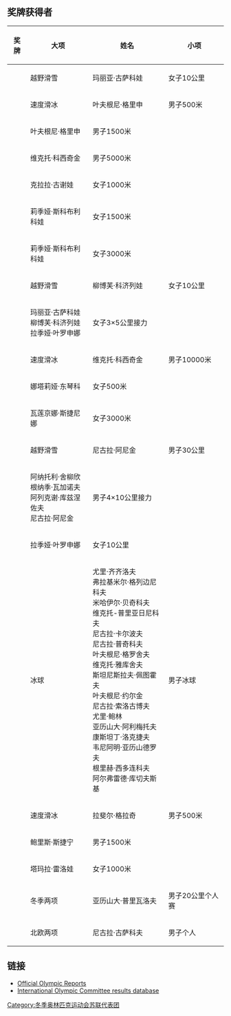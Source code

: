 ## 奖牌获得者

<table>
<thead>
<tr class="header">
<th><p>奖牌</p></th>
<th><p>大项</p></th>
<th><p>姓名</p></th>
<th><p>小项</p></th>
</tr>
</thead>
<tbody>
<tr class="odd">
<td></td>
<td><p>越野滑雪</p></td>
<td><p>玛丽亚·古萨科娃</p></td>
<td><p>女子10公里</p></td>
</tr>
<tr class="even">
<td></td>
<td><p>速度滑冰</p></td>
<td><p>叶夫根尼·格里申</p></td>
<td><p>男子500米</p></td>
</tr>
<tr class="odd">
<td></td>
<td><p>叶夫根尼·格里申</p></td>
<td><p>男子1500米</p></td>
<td></td>
</tr>
<tr class="even">
<td></td>
<td><p>维克托·科西奇金</p></td>
<td><p>男子5000米</p></td>
<td></td>
</tr>
<tr class="odd">
<td></td>
<td><p>克拉拉·古谢娃</p></td>
<td><p>女子1000米</p></td>
<td></td>
</tr>
<tr class="even">
<td></td>
<td><p>莉季娅·斯科布利科娃</p></td>
<td><p>女子1500米</p></td>
<td></td>
</tr>
<tr class="odd">
<td></td>
<td><p>莉季娅·斯科布利科娃</p></td>
<td><p>女子3000米</p></td>
<td></td>
</tr>
<tr class="even">
<td></td>
<td><p>越野滑雪</p></td>
<td><p>柳博芙·科济列娃</p></td>
<td><p>女子10公里</p></td>
</tr>
<tr class="odd">
<td></td>
<td><p>玛丽亚·古萨科娃<br />
柳博芙·科济列娃<br />
拉季娅·叶罗申娜</p></td>
<td><p>女子3×5公里接力</p></td>
<td></td>
</tr>
<tr class="even">
<td></td>
<td><p>速度滑冰</p></td>
<td><p>维克托·科西奇金</p></td>
<td><p>男子10000米</p></td>
</tr>
<tr class="odd">
<td></td>
<td><p>娜塔莉娅·东琴科</p></td>
<td><p>女子500米</p></td>
<td></td>
</tr>
<tr class="even">
<td></td>
<td><p>瓦莲京娜·斯捷尼娜</p></td>
<td><p>女子3000米</p></td>
<td></td>
</tr>
<tr class="odd">
<td></td>
<td><p>越野滑雪</p></td>
<td><p>尼古拉·阿尼金</p></td>
<td><p>男子30公里</p></td>
</tr>
<tr class="even">
<td></td>
<td><p>阿纳托利·舍柳欣<br />
根纳季·瓦加诺夫<br />
阿列克谢·库兹涅佐夫<br />
尼古拉·阿尼金</p></td>
<td><p>男子4×10公里接力</p></td>
<td></td>
</tr>
<tr class="odd">
<td></td>
<td><p>拉季娅·叶罗申娜</p></td>
<td><p>女子10公里</p></td>
<td></td>
</tr>
<tr class="even">
<td></td>
<td><p>冰球</p></td>
<td><p>尤里·齐齐洛夫<br />
弗拉基米尔·格列边尼科夫<br />
米哈伊尔·贝奇科夫<br />
维克托-普里亚日尼科夫<br />
尼古拉·卡尔波夫<br />
尼古拉·普奇科夫<br />
叶夫根尼·格罗舍夫<br />
维克托·雅库舍夫<br />
斯坦尼斯拉夫·佩图霍夫<br />
叶夫根尼·约尔金<br />
尼古拉·索洛古博夫<br />
尤里·鲍林<br />
亚历山大·阿利梅托夫<br />
康斯坦丁·洛克捷夫<br />
韦尼阿明·亚历山德罗夫<br />
根里赫·西多连科夫<br />
阿尔弗雷德·库切夫斯基</p></td>
<td><p>男子冰球</p></td>
</tr>
<tr class="odd">
<td></td>
<td><p>速度滑冰</p></td>
<td><p>拉斐尔·格拉奇</p></td>
<td><p>男子500米</p></td>
</tr>
<tr class="even">
<td></td>
<td><p>鲍里斯·斯捷宁</p></td>
<td><p>男子1500米</p></td>
<td></td>
</tr>
<tr class="odd">
<td></td>
<td><p>塔玛拉·雷洛娃</p></td>
<td><p>女子1000米</p></td>
<td></td>
</tr>
<tr class="even">
<td></td>
<td><p>冬季两项</p></td>
<td><p>亚历山大·普里瓦洛夫</p></td>
<td><p>男子20公里个人赛</p></td>
</tr>
<tr class="odd">
<td></td>
<td><p>北欧两项</p></td>
<td><p>尼古拉·古萨科夫</p></td>
<td><p>男子个人</p></td>
</tr>
</tbody>
</table>

## 链接

  - [Official Olympic
    Reports](https://www.webcitation.org/65yhnGxmi?url=http://www.aafla.org/5va/reports_frmst.htm)
  - [International Olympic Committee results
    database](http://www.olympic.org/uk/athletes/results/search_r_uk.asp)

[Category:冬季奥林匹克运动会苏联代表团](https://zh.wikipedia.org/wiki/Category:冬季奥林匹克运动会苏联代表团 "wikilink")